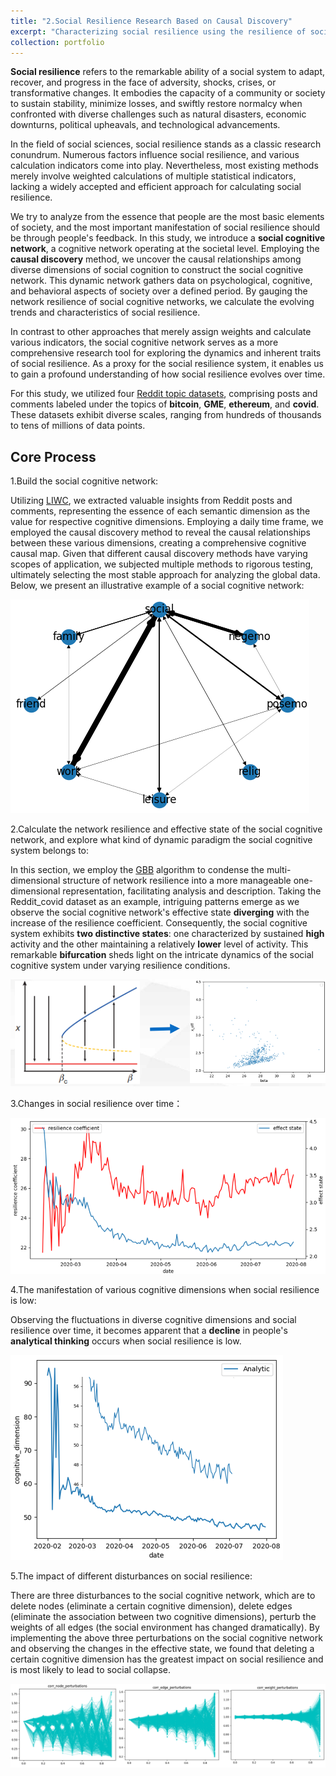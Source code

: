 ```yaml
---
title: "2.Social Resilience Research Based on Causal Discovery"
excerpt: "Characterizing social resilience using the resilience of social cognitive networks generated by causal discovery. <br/><img src='/images/Re_SR_1.png'>"
collection: portfolio
---
```


**Social resilience** refers to the remarkable ability of a social system to adapt, recover, and progress in the face of adversity, shocks, crises, or transformative changes. It embodies the capacity of a community or society to sustain stability, minimize losses, and swiftly restore normalcy when confronted with diverse challenges such as natural disasters, economic downturns, political upheavals, and technological advancements.

In the field of social sciences, social resilience stands as a classic research conundrum. Numerous factors influence social resilience, and various calculation indicators come into play. Nevertheless, most existing methods merely involve weighted calculations of multiple statistical indicators, lacking a widely accepted and efficient approach for calculating social resilience.

We try to analyze from the essence that people are the most basic elements of society, and the most important manifestation of social resilience should be through people's feedback. In this study, we introduce a **social cognitive network**, a cognitive network operating at the societal level. Employing the **causal discovery** method, we uncover the causal relationships among diverse dimensions of social cognition to construct the social cognitive network. This dynamic network gathers data on psychological, cognitive, and behavioral aspects of society over a defined period. By gauging the network resilience of social cognitive networks, we calculate the evolving trends and characteristics of social resilience.

In contrast to other approaches that merely assign weights and calculate various indicators, the social cognitive network serves as a more comprehensive research tool for exploring the dynamics and inherent traits of social resilience. As a proxy for the social resilience system, it enables us to gain a profound understanding of how social resilience evolves over time.

For this study, we utilized four [Reddit topic datasets](https://socialgrep.com/datasets), comprising posts and comments labeled under the topics of **bitcoin**, **GME**, **ethereum**, and **covid**. These datasets exhibit diverse scales, ranging from hundreds of thousands to tens of millions of data points.

Core Process
------

1.Build the social cognitive network:

Utilizing [LIWC](https://www.liwc.app/), we extracted valuable insights from Reddit posts and comments, representing the essence of each semantic dimension as the value for respective cognitive dimensions. Employing a daily time frame, we employed the causal discovery method to reveal the causal relationships between these various dimensions, creating a comprehensive cognitive causal map. Given that different causal discovery methods have varying scopes of application, we subjected multiple methods to rigorous testing, ultimately selecting the most stable approach for analyzing the global data. Below, we present an illustrative example of a social cognitive network:

<img src='/images/Re_SR_1.png'>

2.Calculate the network resilience and effective state of the social cognitive network, and explore what kind of dynamic paradigm the social cognitive system belongs to:
   
In this section, we employ the [GBB](https://www.nature.com/articles/nature16948) algorithm to condense the multi-dimensional structure of network resilience into a more manageable one-dimensional representation, facilitating analysis and description. Taking the Reddit_covid dataset as an example, intriguing patterns emerge as we observe the social cognitive network's effective state **diverging** with the increase of the resilience coefficient. Consequently, the social cognitive system exhibits **two distinctive states**: one characterized by sustained **high** activity and the other maintaining a relatively **lower** level of activity. This remarkable **bifurcation** sheds light on the intricate dynamics of the social cognitive system under varying resilience conditions.

<img src='/images/Re_SR_2.png'>

3.Changes in social resilience over time：

<img src='/images/Re_SR_3.png'>

4.The manifestation of various cognitive dimensions when social resilience is low:
   
Observing the fluctuations in diverse cognitive dimensions and social resilience over time, it becomes apparent that a **decline** in people's **analytical thinking** occurs when social resilience is low.

<img src='/images/Re_SR_4.png'>

5.The impact of different disturbances on social resilience:

There are three disturbances to the social cognitive network, which are to delete nodes (eliminate a certain cognitive dimension), delete edges (eliminate the association between two cognitive dimensions), perturb the weights of all edges (the social environment has changed dramatically). By implementing the above three perturbations on the social cognitive network and observing the changes in the effective state, we found that deleting a certain cognitive dimension has the greatest impact on social resilience and is most likely to lead to social collapse.

<img src='/images/Re_SR_5.png'>
